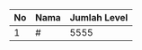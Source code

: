 | No | Nama            | Jumlah Level |
|----|-----------------|--------------|
| 1  | #    |    5555        |
